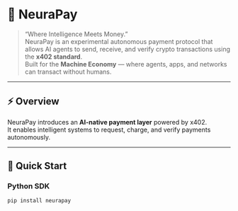 # 🧠 NeuraPay

> “Where Intelligence Meets Money.”  
> NeuraPay is an experimental autonomous payment protocol that allows AI agents to send, receive, and verify crypto transactions using the **x402 standard**.  
> Built for the **Machine Economy** — where agents, apps, and networks can transact without humans.

---

## ⚡ Overview

NeuraPay introduces an **AI-native payment layer** powered by x402.  
It enables intelligent systems to request, charge, and verify payments autonomously.

---

## 🚀 Quick Start

### Python SDK
```bash
pip install neurapay
